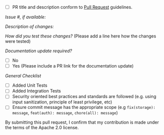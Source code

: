 - [ ] PR title and description conform to [Pull Request](https://github.com/aws-amplify/amplify-android/blob/main/CONTRIBUTING.md#pull-request-guidelines) guidelines.

*Issue #, if available:*

*Description of changes:*

*How did you test these changes?*
(Please add a line here how the changes were tested)

*Documentation update required?*
- [ ] No
- [ ] Yes (Please include a PR link for the documentation update)

*General Checklist*
- [ ] Added Unit Tests
- [ ] Added Integration Tests
- [ ] Security oriented best practices and standards are followed (e.g. using input sanitization, principle of least privilege, etc)
- [ ] Ensure commit message has the appropriate scope (e.g `fix(storage): message`, `feat(auth): message`, `chore(all): message`)

By submitting this pull request, I confirm that my contribution is made under the terms of the Apache 2.0 license.
